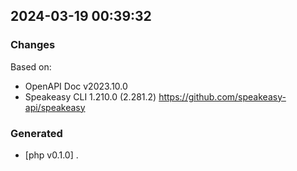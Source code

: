 

## 2024-03-19 00:39:32
### Changes
Based on:
- OpenAPI Doc v2023.10.0 
- Speakeasy CLI 1.210.0 (2.281.2) https://github.com/speakeasy-api/speakeasy
### Generated
- [php v0.1.0] .